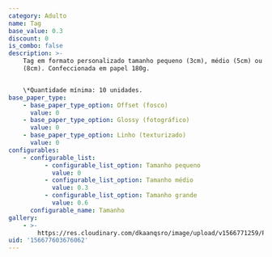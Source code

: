 ```yaml
---
category: Adulto
name: Tag
base_value: 0.3
discount: 0
is_combo: false
description: >-
    Tag em formato personalizado tamanho pequeno (3cm), médio (5cm) ou grande
    (8cm). Confeccionada em papel 180g.


    \*Quantidade mínima: 10 unidades.
base_paper_type:
    - base_paper_type_option: Offset (fosco)
      value: 0
    - base_paper_type_option: Glossy (fotográfico)
      value: 0
    - base_paper_type_option: Linho (texturizado)
      value: 0
configurables:
    - configurable_list:
          - configurable_list_option: Tamanho pequeno
            value: 0
          - configurable_list_option: Tamanho médio
            value: 0.3
          - configurable_list_option: Tamanho grande
            value: 0.6
      configurable_name: Tamanho
gallery:
    - >-
        https://res.cloudinary.com/dkaanqsro/image/upload/v1566771259/Papelaria%20adulto/Tag_zba66g.jpg
uid: '156677603676062'
---
```

